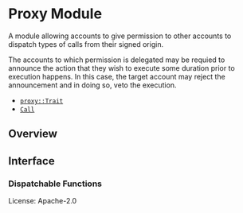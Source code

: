 # Proxy Module
A module allowing accounts to give permission to other accounts to dispatch types of calls from
their signed origin.

The accounts to which permission is delegated may be requied to announce the action that they
wish to execute some duration prior to execution happens. In this case, the target account may
reject the announcement and in doing so, veto the execution.

- [`proxy::Trait`](https://docs.rs/pallet-proxy/latest/pallet_proxy/trait.Trait.html)
- [`Call`](https://docs.rs/pallet-proxy/latest/pallet_proxy/enum.Call.html)

## Overview

## Interface

### Dispatchable Functions

[`Call`]: ./enum.Call.html
[`Trait`]: ./trait.Trait.html

License: Apache-2.0